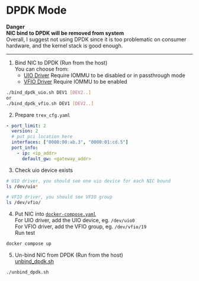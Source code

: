# DPDK Mode

**Danger**\
**NIC bind to DPDK will be removed from system**\
Overall, I suggest not using DPDK since it is too problematic on consumer hardware, and the kernel stack is good enough.

---

1. Bind NIC to DPDK (Run from the host)\
   You can choose from:
   - [UIO Driver](https://github.com/Eisaichen/cisco-trex-docker/blob/main/dpdk/bind_dpdk_uio.sh)
     Require IOMMU to be disabled or in passthrough mode
   - [VFIO Driver](https://github.com/Eisaichen/cisco-trex-docker/blob/main/dpdk/bind_dpdk_vfio.sh)
     Require IOMMU to be enabled

```bash
./bind_dpdk_uio.sh DEV1 [DEV2..]
or
./bind_dpdk_vfio.sh DEV1 [DEV2..]
```

2. Prepare `trex_cfg.yaml`

```yaml
- port_limit: 2
  version: 2
  # put pci location here
  interfaces: ["0000:00:ab.3", "0000:01:cd.5"]
  port_info:
    - ip: <ip_addr>
      default_gw: <gateway_addr>
```

3. Check uio device exists

```bash
# UIO driver, you should see one uio device for each NIC bound
ls /dev/uio*

# VFIO driver, you should see VFIO group
ls /dev/vfio/
```

4. Put NIC into [`docker-compose.yaml`](https://github.com/Eisaichen/cisco-trex-docker/blob/main/dpdk/docker-compose.yaml)\
   For UIO driver, add the UIO device, eg. `/dev/uio0`\
   For VFIO driver, add the VFIO group, eg. `/dev/vfio/19`\
   Run test

```bash
docker compose up
```

5. Un-bind NIC from DPDK (Run from the host)\
   [unbind_dpdk.sh](https://github.com/Eisaichen/cisco-trex-docker/blob/main/dpdk/unbind_dpdk.sh)

```bash
./unbind_dpdk.sh
```

